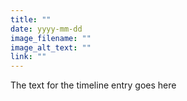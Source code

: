 ```yaml
---
title: ""
date: yyyy-mm-dd
image_filename: ""
image_alt_text: ""
link: ""
---
```

The text for the timeline entry goes here